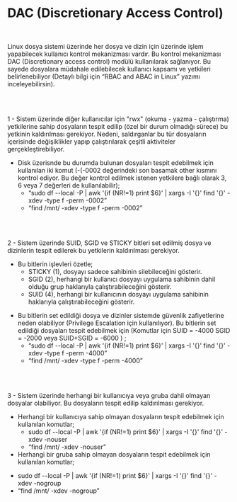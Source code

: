 <h1> DAC (Discretionary Access Control) </h1>
</br>

Linux dosya sistemi üzerinde her dosya ve dizin için üzerinde işlem yapabilecek kullanıcı kontrol mekanizması vardır. Bu kontrol mekanizması DAC (Discretionary access control) modülü kullanılarak sağlanıyor. Bu sayede dosyalara müdahale edilebilecek kullanıcı kapsamı ve yetkileri belirlenebiliyor (Detaylı bilgi için “RBAC and ABAC in Linux” yazımı inceleyebilirsin). 


</br></br>


1 - Sistem üzerinde diğer kullanıcılar için "rwx" (okuma - yazma - çalıştırma) yetkilerine sahip dosyaların tespit edilip (özel bir durum olmadığı sürece) bu yetkinin kaldırılması gerekiyor. Nedeni, saldırganlar bu tür dosyaların içerisinde değişiklikler yapıp çalıştırılarak çeşitli aktiviteler gerçekleştirebiliyor. 
* Disk üzerisnde bu durumda bulunan dosyaları tespit edebilmek için kullanılan iki komut (-(-0002 değerindeki son basamak other kısmını kontrol ediyor. Bu değer kontrol edilmek istenen yetkilere bağlı olarak 3, 6 veya 7 değerleri de kullanılabilir);
   - “sudo df --local -P | awk '{if (NR!=1) print $6}' | xargs -I '{}' find '{}' -xdev -type f -perm -0002”
   - “find /mnt/ -xdev -type f -perm -0002”


</br></br>


2 -	Sistem üzerinde SUID, SGID ve STICKY bitleri set edilmiş dosya ve dizinlerin tespit edilerek bu yetkilerin kaldırılması gerekiyor.
* Bu bitlerin işlevleri özetle;
 	 - STICKY (1), dosyayı sadece sahibinin silebileceğini gösterir.
   - SGID (2), herhangi bir kullanıcı dosyayı uygulama sahibinin dahil olduğu grup haklarıyla çalıştırabileceğini gösterir.
   - SUID (4), herhangi bir kullanıcının dosyayı uygulama sahibinin haklarıyla çalıştırabileceğini gösterir. 

- Bu bitlerin set edildiği dosya ve dizinler sistemde güvenlik zafiyetlerine neden olabiliyor (Privilege Escalation için kullanılıyor). Bu bitlerin set edildiği dosyaları tespit edebilmek için (Komutlar için SUID = -4000 SGID = -2000 veya SUID+SGID = -6000 ) ;
   - “sudo df --local -P | awk '{if (NR!=1) print $6}' | xargs -I '{}' find '{}' -xdev -type f -perm -4000”
   - “find /mnt/ -xdev -type f -perm -4000” 


 </br></br>


3 -	Sistem üzerinde herhangi bir kullanıcıya veya gruba dahil olmayan dosyalar olabiliyor. Bu dosyaların tespit edilip kaldırılması gerekiyor. 
* Herhangi bir kullanıcıya sahip olmayan dosyaların tespit edebilmek için kullanılan komutlar;
  - sudo df --local -P | awk '{if (NR!=1) print $6}' | xargs -I '{}' find '{}' -xdev -nouser
  - “find /mnt/ -xdev -nouser”
*	Herhangi bir gruba sahip olmayan dosyaların tespit edebilmek için kullanılan komutlar;
  - sudo df --local -P | awk '{if (NR!=1) print $6}' | xargs -I '{}' find '{}' -xdev -nogroup
  -	“find /mnt/ -xdev -nogroup”
  
  
</br></br>




